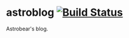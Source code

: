 # astroblog  [![Build Status](https://travis-ci.com/Astrobr/astroblog.svg?branch=main)](https://travis-ci.com/Astrobr/astroblog)
Astrobear's blog. 
